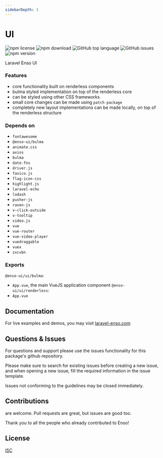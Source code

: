 ```yaml
---
sidebarDepth: 3
---
```


# UI

![npm license](https://img.shields.io/npm/l/@enso-ui/ui.svg) 
![npm download](https://img.shields.io/npm/dm/@enso-ui/ui.svg) 
![GitHub top language](https://img.shields.io/github/languages/top/enso-ui/ui.svg) 
![GitHub issues](https://img.shields.io/github/issues/enso-ui/ui.svg) 
![npm version](https://img.shields.io/npm/v/@enso-ui/ui.svg) 

Laravel Enso UI

### Features

- core functionality built on renderless components 
- bulma styled implementation on top of the renderless core
- can be styled using other CSS frameworks
- small core changes can be made using `patch-package`
- completely new layout implementations can be made locally, on top of the
renderless structure

### Depends on

- `fontawesome`
- `@enso-ui/bulma`
- `animate.css`
- `axios`
- `bulma`
- `date-fns`
- `driver.js`
- `favico.js`
- `flag-icon-css`
- `highlight.js`
- `laravel-echo`
- `lodash`
- `pusher-js`
- `raven-js`
- `v-click-outside`
- `v-tooltip`
- `video.js`
- `vue`
- `vue-router`
- `vue-video-player`
- `vuedraggable`
- `vuex`
- `zxcvbn`

### Exports
`@enso-ui/ui/bulma`:
- `App.vue`, the main VueJS application component
`@enso-ui/ui/renderless`:
- `App.vue`

## Documentation

For live examples and demos, you may visit [laravel-enso.com](https://www.laravel-enso.com)

## Questions & Issues

For questions and support please use the issues functionality
for this package's github repository.

Please make sure to search for existing issues before creating a new issue,
and when opening a new issue, fill the required information in the issue template.

Issues not conforming to the guidelines may be closed immediately.

## Contributions

are welcome. Pull requests are great, but issues are good too.

Thank you to all the people who already contributed to Enso!

## License

[ISC](https://opensource.org/licenses/ISC)
